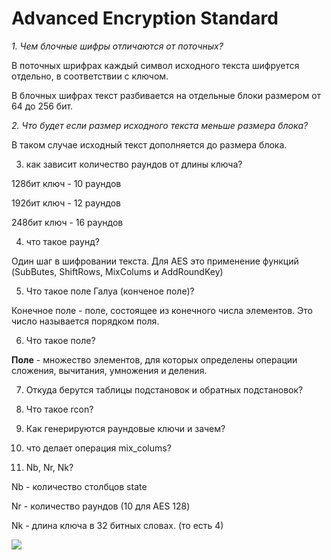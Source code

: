 # Advanced Encryption Standard


_1. Чем блочные шифры отличаются от поточных?_

В поточных шрифрах каждый символ исходного текста шифруется отдельно, в соответствии с ключом.

В блочных шифрах текст разбивается на отдельные блоки размером от 64 до 256 бит.

_2. Что будет если размер исходного текста меньше размера блока?_

В таком случае исходный текст дополняется до размера блока.

3. как зависит количество раундов от длины ключа?

128бит ключ - 10 раундов

192бит ключ - 12 раундов 

248бит ключ - 16 раундов


4. что такое раунд?

Один шаг в шифровании текста. Для AES это применение функций (SubButes, ShiftRows, MixColums и AddRoundKey)

5. Что такое поле Галуа (конченое поле)?

Конечное поле - поле, состоящее из конечного числа элементов. Это число называется порядком поля.

6. Что такое поле?

**Поле** - множество элементов, для которых определены операции сложения, вычитания, умножения и деления.

7. Откуда берутся таблицы подстановок и обратных подстановок?

8. Что такое rcon?

9. Как генерируются раундовые ключи и зачем?

10. что делает операция mix_colums?

11. Nb, Nr, Nk?

Nb - количество столбцов state

Nr - количество раундов (10 для AES 128)

Nk - длина ключа в 32 битных словах. (то есть 4)



![](https://habrastorage.org/r/w1560/getpro/habr/post_images/f4f/d1d/f2c/f4fd1df2c7f4581a59566d1f5ed31cfd.jpg)
